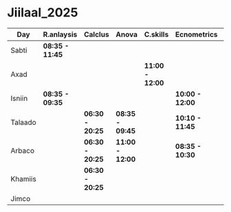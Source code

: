 # Jiilaal_2025
|       Day     |**R.anlaysis**     |**Calclus**      |**Anova**        |**C.skills**     |**Ecnometrics**     |**R**             | 
|---------------|-------------------|-----------------|-----------------|-----------------|--------------------|------------------|
| Sabti         |**08:35 - 11:45**  |                 |                 |                 |                    |                  |
| Axad          |                   |                 |                 |**11:00 - 12:00**|                    |**08:35 - 10:30** |
| Isniin        |**08:35 - 09:35**  |                 |                 |                 |**10:00 - 12:00**   |                  |
| Talaado       |                   |**06:30 - 20:25**|**08:35 - 09:45**|                 |**10:10 - 11:45**   |                  |
| Arbaco        |                   |**06:30 - 20:25**|**11:00 - 12:00**|                 |**08:35 - 10:30**   |                  |
| Khamiis       |                   |**06:30 - 20:25**|                 |                 |                    |                  |
| Jimco         |                   |                 |                 |                 |                    |                  |
